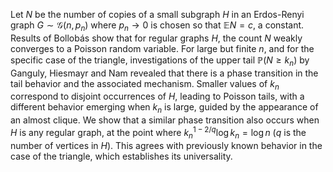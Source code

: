 Let $N$ be the number of copies of a small subgraph $H$ in an Erdos-Renyi graph $G \sim \mathcal{G}(n, p_n)$ where $p_n \to 0$ is chosen so that $\mathbb{E} N = c$, a constant. Results of Bollobás show that for regular graphs $H$, the count $N$ weakly converges to a Poisson random variable. For large but finite $n$, and for the specific case of the triangle, investigations of the upper tail $\mathbb{P}(N \geq k_n)$ by Ganguly, Hiesmayr and Nam revealed that there is a phase transition in the tail behavior and the associated mechanism. Smaller values of $k_n$ correspond to disjoint occurrences of $H$, leading to Poisson tails, with a different behavior emerging when $k_n$ is large, guided by the appearance of an almost clique. We show that a similar phase transition  also occurs when $H$ is any regular graph, at the point where $k_n^{1 -2/q}\log k_n = \log n$ ($q$ is the number of vertices in $H$). This agrees with previously known behavior in the case of the triangle, which establishes its universality.

